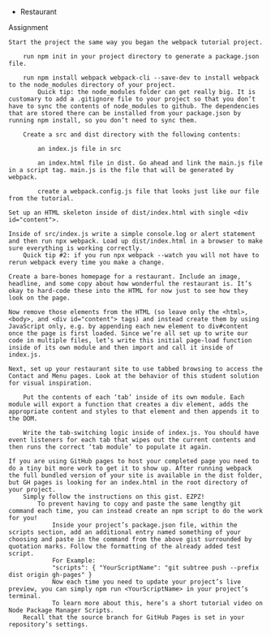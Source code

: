 - Restaurant


Assignment

    Start the project the same way you began the webpack tutorial project.

        run npm init in your project directory to generate a package.json file.

        run npm install webpack webpack-cli --save-dev to install webpack to the node_modules directory of your project.
            Quick tip: the node_modules folder can get really big. It is customary to add a .gitignore file to your project so that you don’t have to sync the contents of node_modules to github. The dependencies that are stored there can be installed from your package.json by running npm install, so you don’t need to sync them.

        Create a src and dist directory with the following contents:

            an index.js file in src

            an index.html file in dist. Go ahead and link the main.js file in a script tag. main.js is the file that will be generated by webpack.

            create a webpack.config.js file that looks just like our file from the tutorial.

    Set up an HTML skeleton inside of dist/index.html with single <div id="content">.

    Inside of src/index.js write a simple console.log or alert statement and then run npx webpack. Load up dist/index.html in a browser to make sure everything is working correctly.
        Quick tip #2: if you run npx webpack --watch you will not have to rerun webpack every time you make a change.

    Create a bare-bones homepage for a restaurant. Include an image, headline, and some copy about how wonderful the restaurant is. It’s okay to hard-code these into the HTML for now just to see how they look on the page.

    Now remove those elements from the HTML (so leave only the <html>, <body>, and <div id="content"> tags) and instead create them by using JavaScript only, e.g. by appending each new element to div#content once the page is first loaded. Since we’re all set up to write our code in multiple files, let’s write this initial page-load function inside of its own module and then import and call it inside of index.js.

    Next, set up your restaurant site to use tabbed browsing to access the Contact and Menu pages. Look at the behavior of this student solution for visual inspiration.

        Put the contents of each ‘tab’ inside of its own module. Each module will export a function that creates a div element, adds the appropriate content and styles to that element and then appends it to the DOM.

        Write the tab-switching logic inside of index.js. You should have event listeners for each tab that wipes out the current contents and then runs the correct ‘tab module’ to populate it again.

    If you are using GitHub pages to host your completed page you need to do a tiny bit more work to get it to show up. After running webpack the full bundled version of your site is available in the dist folder, but GH pages is looking for an index.html in the root directory of your project.
        Simply follow the instructions on this gist. EZPZ!
            To prevent having to copy and paste the same lengthy git command each time, you can instead create an npm script to do the work for you!
                Inside your project’s package.json file, within the scripts section, add an additional entry named something of your choosing and paste in the command from the above gist surrounded by quotation marks. Follow the formatting of the already added test script.
                For Example:
                "scripts": { "YourScriptName": "git subtree push --prefix dist origin gh-pages" }
                Now each time you need to update your project’s live preview, you can simply npm run <YourScriptName> in your project’s terminal.
                To learn more about this, here’s a short tutorial video on Node Package Manager Scripts.
        Recall that the source branch for GitHub Pages is set in your repository’s settings.

